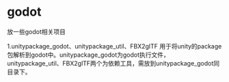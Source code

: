 # godot
放一些godot相关项目

1.unitypackage_godot、unitypackage_util、FBX2glTF
用于将unity的package包解析到godot中。unitypackage_godot为godot执行文件，unitypackage_util、FBX2glTF两个为依赖工具，需放到unitypackage_godot同目录下。
